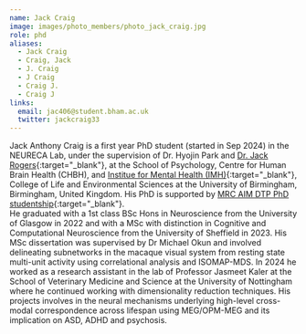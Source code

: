 ```yaml
---
name: Jack Craig
image: images/photo_members/photo_jack_craig.jpg
role: phd
aliases:
  - Jack Craig
  - Craig, Jack
  - J. Craig
  - J Craig
  - Craig J.
  - Craig J  
links:
  email: jac406@student.bham.ac.uk
  twitter: jackcraig33
---
```


Jack Anthony Craig is a first year PhD student (started in Sep 2024) in the NEURECA Lab, under the supervision of Dr. Hyojin Park and [Dr. Jack Rogers](https://www.birmingham.ac.uk/staff/profiles/psychology/rogers-jack){:target="_blank"}, at the School of Psychology, Centre for Human Brain Health (CHBH), and [Institue for Mental Health (IMH)](https://www.birmingham.ac.uk/research/mental-health){:target="_blank"}, College of Life and Environmental Sciences at the University of Birmingham, Birmingham, United Kingdom. His PhD is supported by [MRC AIM DTP PhD studentship](https://more.bham.ac.uk/mrc-aim/){:target="_blank"}.  
He graduated with a 1st class BSc Hons in Neuroscience from the University of Glasgow in 2022 and with a MSc with distinction in Cognitive and Computational Neuroscience from the University of Sheffield in 2023. His MSc dissertation was supervised by Dr Michael Okun and involved delineating subnetworks in the macaque visual system from resting state multi-unit activity using correlational analysis and ISOMAP-MDS. In 2024 he worked as a research assistant in the lab of Professor Jasmeet Kaler at the School of Veterinary Medicine and Science at the University of Nottingham where he continued working with dimensionality reduction techniques.
His projects involves in the neural mechanisms underlying high-level cross-modal correspondence across lifespan using MEG/OPM-MEG and its implication on ASD, ADHD and psychosis. 
